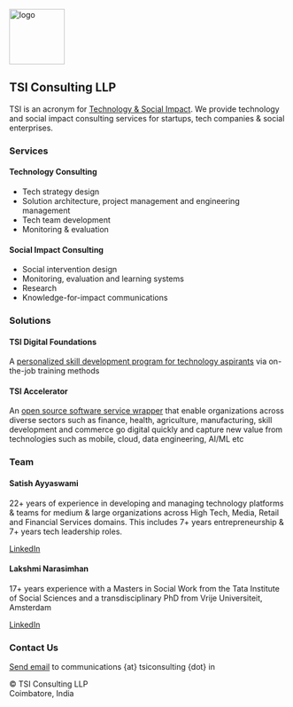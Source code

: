 <img src="https://avatars.githubusercontent.com/u/111055520?v=4" alt="logo" width="100"/><br>
## TSI Consulting LLP
TSI is an acronym for <u>Technology & Social Impact</u>. We provide technology and social impact consulting services for startups, tech companies & social enterprises.

### Services

#### Technology Consulting

- Tech strategy design
- Solution architecture, project management and engineering management
- Tech team development
- Monitoring & evaluation

#### Social Impact Consulting

- Social intervention design
- Monitoring, evaluation and learning systems
- Research
- Knowledge-for-impact communications

### Solutions

#### TSI Digital Foundations

A <a href="https://github.com/tsiconsulting/tsi-digital-foundations">personalized skill development program for technology aspirants</a> via on-the-job training methods

#### TSI Accelerator

An <a href="https://github.com/tsiconsulting/tsi-accelerator">open source software service wrapper</a> that enable organizations across diverse sectors such as finance, health, agriculture, manufacturing, skill development and commerce go digital quickly and capture new value from technologies such as mobile, cloud, data engineering, AI/ML etc

### Team

#### Satish Ayyaswami

22+ years of experience in developing and managing technology platforms & teams for medium & large organizations across High Tech, Media, Retail and Financial Services domains. This includes 7+ years entrepreneurship & 7+ years tech leadership roles.

<a href="https://www.linkedin.com/in/satishayyaswami">LinkedIn</a>

#### Lakshmi Narasimhan

17+ years experience with a Masters in Social Work from the Tata Institute of Social Sciences and a transdisciplinary
PhD from Vrije Universiteit, Amsterdam

<a href="https://www.linkedin.com/in/lakshmi-narasimhan-aa0b23197">LinkedIn</a>

### Contact Us

<p><a href="mailto:communications@tsiconsulting.in">Send email</a> to communications {at} tsiconsulting {dot} in</p>

&#169; TSI Consulting LLP <br>
Coimbatore, India
